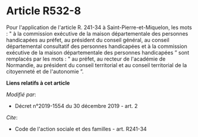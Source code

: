 # Article R532-8

Pour l'application de l'article R. 241-34 à Saint-Pierre-et-Miquelon, les mots : " à la commission exécutive de la maison
départementale des personnes handicapées au préfet, au président du conseil général, au conseil départemental consultatif des
personnes handicapées et à la commission exécutive de la maison départementale des personnes handicapées ” sont remplacés par
les mots : " au préfet, au recteur de l'académie de Normandie, au président du conseil territorial et au conseil territorial
de la citoyenneté et de l'autonomie ”.

**Liens relatifs à cet article**

_Modifié par_:

  - Décret n°2019-1554 du 30 décembre 2019 - art. 2

_Cite_:

  - Code de l'action sociale et des familles - art. R241-34
